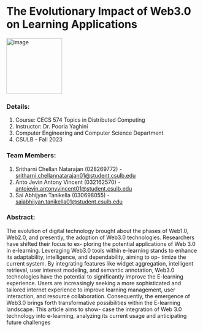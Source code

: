 # The Evolutionary Impact of Web3.0 on Learning Applications

<img width="145" alt="image" src="https://github.com/Cyber-Drive/Cyber_Resilient_Automotives/assets/144287581/77b16a2a-e833-42ba-a3a2-db9ab20f0bbf">

### Details: 
1. Course: CECS 574 Topics in Distributed Computing
2. Instructor: Dr. Pooria Yaghini  
3. Computer Engineering and Computer Science Department
4. CSULB - Fall 2023

### Team Members:
1. Sritharni Chellan Natarajan (028269772) - sritharni.chellannatarajan01@student.csulb.edu
2. Anto Jevin Antony Vincent (032162570) - antojevin.antonyvincent01@student.csulb.edu
3. Sai Abhijyan Tanikella (030698055) - saiabhijyan.tanikella01@student.csulb.edu

### Abstract:
The evolution of digital technology brought about the phases
of Web1.0, Web2.0, and presently, the adoption of Web3.0
technologies. Researchers have shifted their focus to ex-
ploring the potential applications of Web 3.0 in e-learning.
Leveraging Web3.0 tools within e-learning stands to enhance
its adaptability, intelligence, and dependability, aiming to op-
timize the current system. By integrating features like widget
aggregation, intelligent retrieval, user interest modeling, and
semantic annotation, Web3.0 technologies have the potential
to significantly improve the E-learning experience. Users
are increasingly seeking a more sophisticated and tailored
internet experience to improve learning management, user
interaction, and resource collaboration. Consequently, the
emergence of Web3.0 brings forth transformative possibilities
within the E-learning landscape. This article aims to show-
case the integration of Web 3.0 technology into e-learning,
analyzing its current usage and anticipating future challenges
